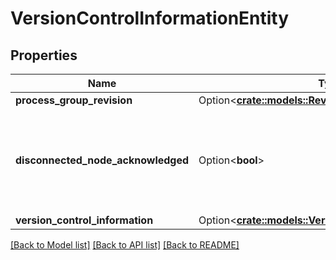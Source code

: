 # VersionControlInformationEntity

## Properties

Name | Type | Description | Notes
------------ | ------------- | ------------- | -------------
**process_group_revision** | Option<[**crate::models::RevisionDto**](RevisionDTO.md)> |  | [optional]
**disconnected_node_acknowledged** | Option<**bool**> | Acknowledges that this node is disconnected to allow for mutable requests to proceed. | [optional]
**version_control_information** | Option<[**crate::models::VersionControlInformationDto**](VersionControlInformationDTO.md)> |  | [optional]

[[Back to Model list]](../README.md#documentation-for-models) [[Back to API list]](../README.md#documentation-for-api-endpoints) [[Back to README]](../README.md)


